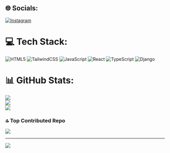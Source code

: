 
## 🌐 Socials:
[![Instagram](https://img.shields.io/badge/Instagram-%23E4405F.svg?logo=Instagram&logoColor=white)](https://instagram.com/perfectcode.ir) 

# 💻 Tech Stack:
![HTML5](https://img.shields.io/badge/html5-%23E34F26.svg?style=for-the-badge&logo=html5&logoColor=white) ![TailwindCSS](https://img.shields.io/badge/tailwindcss-%2338B2AC.svg?style=for-the-badge&logo=tailwind-css&logoColor=white) ![JavaScript](https://img.shields.io/badge/javascript-%23323330.svg?style=for-the-badge&logo=javascript&logoColor=%23F7DF1E) ![React](https://img.shields.io/badge/react-%2320232a.svg?style=for-the-badge&logo=react&logoColor=%2361DAFB) ![TypeScript](https://img.shields.io/badge/typescript-%23007ACC.svg?style=for-the-badge&logo=typescript&logoColor=white) ![Django](https://img.shields.io/badge/django-%23092E20.svg?style=for-the-badge&logo=django&logoColor=white)
# 📊 GitHub Stats:
![](https://github-readme-stats.vercel.app/api?username=mhdix&theme=default&hide_border=false&include_all_commits=true&count_private=true)<br/>
![](https://github-readme-streak-stats.herokuapp.com/?user=mhdix&theme=default&hide_border=false)<br/>
![](https://github-readme-stats.vercel.app/api/top-langs/?username=mhdix&theme=default&hide_border=false&include_all_commits=true&count_private=true&layout=compact)

### 🔝 Top Contributed Repo
![](https://github-contributor-stats.vercel.app/api?username=mhdix&limit=5&theme=default&combine_all_yearly_contributions=true)

---
[![](https://visitcount.itsvg.in/api?id=mhdix&icon=0&color=0)](https://visitcount.itsvg.in)

<!-- Proudly created with GPRM ( https://gprm.itsvg.in ) -->
